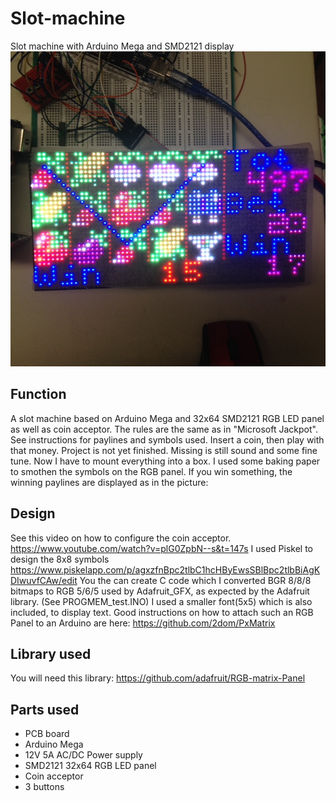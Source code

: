 # Slot-machine
Slot machine with Arduino Mega and SMD2121 display
![Slot_machine](IMG_1383.JPG)

## Function
A slot machine based on Arduino Mega and 32x64 SMD2121 RGB LED panel as well as coin acceptor. The rules are the same
as in "Microsoft Jackpot". See instructions for paylines and symbols used. Insert a coin, then play with that money.
Project is not yet finished. Missing is still sound and some fine tune. Now I have to mount everything into a box.
I used some baking paper to smothen the symbols on the RGB panel.
If you win something, the winning paylines are displayed as in the picture:


## Design
See this video on how to configure the coin acceptor. https://www.youtube.com/watch?v=plG0ZpbN--s&t=147s
I used Piskel to design the 8x8 symbols https://www.piskelapp.com/p/agxzfnBpc2tlbC1hcHByEwsSBlBpc2tlbBiAgKDIwuvfCAw/edit
You the can create C code which I converted BGR 8/8/8 bitmaps to RGB 5/6/5 used by Adafruit_GFX, as expected by the Adafruit library. (See PROGMEM_test.INO)
I used a smaller font(5x5) which is also included, to display text.
Good instructions on how to attach such an RGB Panel to an Arduino are here: https://github.com/2dom/PxMatrix

## Library used
You will need this library: https://github.com/adafruit/RGB-matrix-Panel

## Parts used
* PCB board
* Arduino Mega
* 12V 5A AC/DC Power supply
* SMD2121 32x64 RGB LED panel
* Coin acceptor
* 3 buttons



